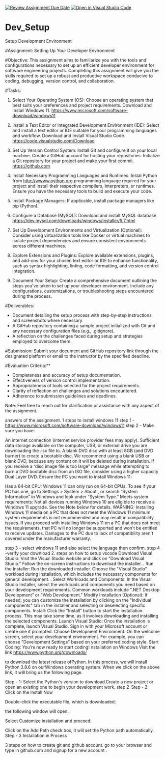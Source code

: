 [![Review Assignment Due Date](https://classroom.github.com/assets/deadline-readme-button-22041afd0340ce965d47ae6ef1cefeee28c7c493a6346c4f15d667ab976d596c.svg)](https://classroom.github.com/a/vbnbTt5m)
[![Open in Visual Studio Code](https://classroom.github.com/assets/open-in-vscode-2e0aaae1b6195c2367325f4f02e2d04e9abb55f0b24a779b69b11b9e10269abc.svg)](https://classroom.github.com/online_ide?assignment_repo_id=15283751&assignment_repo_type=AssignmentRepo)
# Dev_Setup
Setup Development Environment

#Assignment: Setting Up Your Developer Environment

#Objective:
This assignment aims to familiarize you with the tools and configurations necessary to set up an efficient developer environment for software engineering projects. Completing this assignment will give you the skills required to set up a robust and productive workspace conducive to coding, debugging, version control, and collaboration.

#Tasks:

1. Select Your Operating System (OS):
   Choose an operating system that best suits your preferences and project requirements. Download and Install Windows 11. https://www.microsoft.com/software-download/windows11

2. Install a Text Editor or Integrated Development Environment (IDE):
   Select and install a text editor or IDE suitable for your programming languages and workflow. Download and Install Visual Studio Code. https://code.visualstudio.com/Download
3. Set Up Version Control System:
   Install Git and configure it on your local machine. Create a GitHub account for hosting your repositories. Initialize a Git repository for your project and make your first commit. https://github.com

4. Install Necessary Programming Languages and Runtimes:
  Instal Python from http://wwww.python.org programming language required for your project and install their respective compilers, interpreters, or runtimes. Ensure you have the necessary tools to build and execute your code.

5. Install Package Managers:
   If applicable, install package managers like pip (Python).

6. Configure a Database (MySQL):
   Download and install MySQL database. https://dev.mysql.com/downloads/windows/installer/5.7.html

7. Set Up Development Environments and Virtualization (Optional):
   Consider using virtualization tools like Docker or virtual machines to isolate project dependencies and ensure consistent environments across different machines.

8. Explore Extensions and Plugins:
   Explore available extensions, plugins, and add-ons for your chosen text editor or IDE to enhance functionality, such as syntax highlighting, linting, code formatting, and version control integration.

9. Document Your Setup:
    Create a comprehensive document outlining the steps you've taken to set up your developer environment. Include any configurations, customizations, or troubleshooting steps encountered during the process. 

#Deliverables:
- Document detailing the setup process with step-by-step instructions and screenshots where necessary.
- A GitHub repository containing a sample project initialized with Git and any necessary configuration files (e.g., .gitignore).
- A reflection on the challenges faced during setup and strategies employed to overcome them.

#Submission:
Submit your document and GitHub repository link through the designated platform or email to the instructor by the specified deadline.

#Evaluation Criteria:**
- Completeness and accuracy of setup documentation.
- Effectiveness of version control implementation.
- Appropriateness of tools selected for the project requirements.
- Clarity of reflection on challenges and solutions encountered.
- Adherence to submission guidelines and deadlines.

Note: Feel free to reach out for clarification or assistance with any aspect of the assignment.

answers of the assignment.
1 steps to install windows 11 
 step 1 - https://www.microsoft.com/software-download/windows11
step 2 - Make sure you have:

An internet connection (internet service provider fees may apply).
Sufficient data storage available on the computer, USB, or external drive you are downloading the .iso file to.
A blank DVD disc with at least 8GB (and DVD burner) to create a bootable disc. We recommend using a blank USB or blank DVD, because any content on it will be deleted during installation.
If you receive a “disc image file is too large” message while attempting to burn a DVD bootable disc from an ISO file, consider using a higher capacity Dual Layer DVD.
Ensure the PC you want to install Windows 11:

Has a 64-bit CPU: Windows 11 can only run on 64-bit CPUs. To see if your PC has one, go to Settings > System > About , or search “System Information” in Windows and look under “System Type.” 
Meets system requirements:
Not all devices running Windows 10 are eligible to receive a Windows 11 upgrade. See the Note below for details.
WARNING: Installing Windows 11 media on a PC that does not meet the Windows 11 minimum system requirements is not recommended and may result in compatibility issues. If you proceed with installing Windows 11 on a PC that does not meet the requirements, that PC will no longer be supported and won't be entitled to receive updates. Damages to the PC due to lack of compatibility aren't covered under the manufacturer warranty.

step 3 - select windows 11 and also select the language then confirm.
step 4 -verify your download
2. steps on how to setup vscode 
Download Visual Studio:
Visit the Visual Studio website and click on "Download Visual Studio."
Follow the on-screen instructions to download the installer.
. Run the Installer:
Run the downloaded installer.
Choose the "Visual Studio" workload during installation, which includes the necessary components for general development.
. Select Workloads and Components:
In the Visual Studio Installer, select the workloads and components you need based on your development requirements. Common workloads include ".NET Desktop Development" or "Web Development."
Modify Installation (Optional):
If needed, you can customize the installation by clicking on the "Individual components" tab in the installer and selecting or deselecting specific components.
Install:
Click the "Install" button to start the installation process.
This may take some time, as it involves downloading and installing the selected components.
Launch Visual Studio:
Once the installation is complete, launch Visual Studio.
Sign in with your Microsoft account or create one if prompted.
Choose Development Environment:
On the welcome screen, select your development environment. For example, you can choose "Development Settings" based on your preferred coding style.
Start Coding:
You're now ready to start coding!
 nstallation on Windows
Visit the link https://www.python.org/downloads/

to download the latest release ofPython. In this process, we will install Python 3.8.6 on ourWindows operating system. When we click on the above link, it will bring us the following page.

Step - 1: Select the Python's version to download.Create a new project or open an existing one to begin your development work.
step 2-Step - 2: Click on the Install Now

Double-click the executable file, which is downloaded;

the following window will open.

Select Customize installation and proceed.

Click on the Add Path check box, it will set the Python path automatically.
Step - 3 Installation in Process



3 steps on how to create git and github account.
go to your browser and type in github.com  and signup for a new account .
 